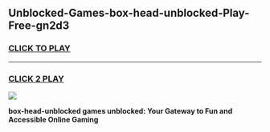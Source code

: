 
## Unblocked-Games-box-head-unblocked-Play-Free-gn2d3
<h3>
<a href="https://premium76.site?title=box-head-unblocked&ref=23A">CLICK TO PLAY</a></h3>
<hr>

<h3>
<a href="https://premium76.site?title=box-head-unblocked&ref=23A">CLICK 2 PLAY</a>
  
</h3>

<a href="https://premium76.site?title=box-head-unblocked&ref=23A"><img src="https://clearcache.store/games.png"></a>


**box-head-unblocked games unblocked: Your Gateway to Fun and Accessible Online Gaming**
